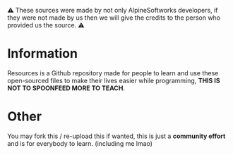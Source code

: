 ⚠ These sources were made by not only AlpineSoftworks developers, if they were not made by us then we will give the credits to the person who provided us the source. ⚠

# Information
Resources is a Github repository made for people to learn and use these open-sourced files to make their lives easier while programming, **THIS IS NOT TO SPOONFEED MORE TO TEACH**.

# Other
You may fork this / re-upload this if wanted, this is just a **community effort** and is for everybody to learn. (including me lmao)

